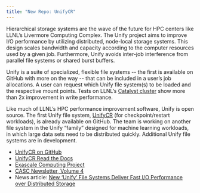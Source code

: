 ```yaml
---
title: "New Repo: UnifyCR"
---
```


Hierarchical storage systems are the wave of the future for HPC centers like LLNL’s Livermore Computing Complex. The Unify project aims to improve I/O performance by utilizing distributed, node-local storage systems. This design scales bandwidth and capacity according to the computer resources used by a given job. Furthermore, Unify avoids inter-job interference from parallel file systems or shared burst buffers. 

Unify is a suite of specialized, flexible file systems -- the first is available on GitHub with more on the way -- that can be included in a user’s job allocations. A user can request which Unify file system(s) to be loaded and the respective mount points. Tests on LLNL’s [Catalyst cluster](https://hpc.llnl.gov/hardware/platforms/catalyst) show more than 2x improvement in write performance.

Like much of LLNL’s HPC performance improvement software, Unify is open source. The first Unify file system, [UnifyCR](https://github.com/LLNL/UnifyCR) (for checkpoint/restart workloads), is already available on GitHub. The team is working on another file system in the Unify “family” designed for machine learning workloads, in which large data sets need to be distributed quickly. Additional Unify file systems are in development.

- [UnifyCR on GitHub](https://github.com/LLNL/UnifyCR)
- [UnifyCR Read the Docs](http://unifycr.readthedocs.io/en/dev/)
- [Exascale Computing Project](https://exascale.llnl.gov/)
- [CASC Newsletter, Volume 4](https://computing.llnl.gov/casc/newsletter/vol-4#exascale)
- News article: [New ‘Unify’ File Systems Deliver Fast I/O Performance over Distributed Storage](https://computing.llnl.gov/newsroom/new-unify-file-systems-deliver-fast-io-performance-over-distributed-storage)

